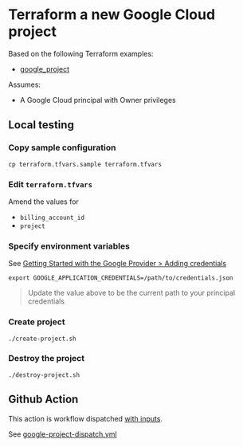 # Terraform a new Google Cloud project

Based on the following Terraform examples:

* [google_project](https://registry.terraform.io/providers/hashicorp/google/latest/docs/resources/google_project)

Assumes:

* A Google Cloud principal with Owner privileges


## Local testing

### Copy sample configuration

```
cp terraform.tfvars.sample terraform.tfvars
```

### Edit `terraform.tfvars`

Amend the values for

* `billing_account_id`
* `project`


### Specify environment variables

See [Getting Started with the Google Provider > Adding credentials](https://registry.terraform.io/providers/hashicorp/google/latest/docs/guides/getting_started#adding-credentials)

```
export GOOGLE_APPLICATION_CREDENTIALS=/path/to/credentials.json
```
> Update the value above to be the current path to your principal credentials


### Create project

```
./create-project.sh
```

### Destroy the project

```
./destroy-project.sh
```


## Github Action

This action is workflow dispatched [with inputs](https://docs.github.com/en/actions/using-workflows/workflow-syntax-for-github-actions#onworkflow_dispatchinputs).

See [google-project-dispatch.yml](https://github.com/clicktruck/google-actions/.github/workflows/google-project-dispatch.yml)
